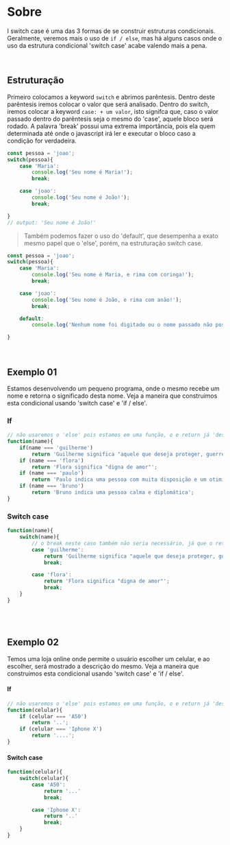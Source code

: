 # Sobre
I switch case é uma das 3 formas de se construir estruturas condicionais. </br> 
Geralmente, veremos mais o uso de `if / else`, mas há alguns casos onde o uso da estrutura condicional 'switch case' acabe valendo mais a pena. 

</br>

## Estruturação 
Primeiro colocamos a keyword `switch` e abrimos parêntesis.
Dentro deste parêntesis iremos colocar o valor que será analisado. 
Dentro do switch, iremos colocar a keyword `case: + um valor`, isto signifca que, caso o valor passado dentro do parêntesis seja o mesmo do 'case', aquele bloco será rodado. A palavra 'break' possui uma extrema importância, pois ela quem determinada até onde o javascript irá ler e executar o bloco caso a condição for verdadeira.</br>
```js
const pessoa = 'joao';
switch(pessoa){
    case 'Maria':
        console.log('Seu nome é Maria!');
        break;

    case 'joao':
        console.log('Seu nome é João!');
        break;

}
// output: 'Seu nome é João!'
```

> Também podemos fazer o uso do 'default', que desempenha a exato mesmo papel que o 'else', porém, na estruturação switch case.
```js
const pessoa = 'joao';
switch(pessoa){
    case 'Maria':
        console.log('Seu nome é Maria, e rima com coringa!');
        break;

    case 'joao':
        console.log('Seu nome é João, e rima com anão!');
        break;

    default:
        console.log('Nenhum nome foi digitado ou o nome passado não possui informaões');

}
```

</br>

## Exemplo 01
Estamos desenvolvendo um pequeno programa, onde o mesmo recebe um nome e retorna o significado desta nome. Veja a maneira que construimos esta condicional usando 'switch case' e 'if / else'. 

### If
```js
// não usaremos o 'else' pois estamos em uma função, o e return já 'desempenha' este papel.
function(name){
    if(name === 'guilherme')
        return 'Guilherme significa "aquele que deseja proteger, guerreiro"';
    if (name === 'flora')
        return 'Flora significa "digna de amor"';
    if (name === 'paulo')
        return 'Paulo indica uma pessoa com muita disposição e um otimismo contagiante';
    if (name === 'bruno')
        return 'Bruno indica uma pessoa calma e diplomática';
}
```

### Switch case
```js
function(name){
    switch(name){
        // o break neste caso também não seria necessário, já que o return 'desempenha' este papel.
        case 'guilherme':
            return 'Guilherme significa "aquele que deseja proteger, guerreiro"'
            break;

        case 'flora':
            return 'Flora significa "digna de amor"';
            break;
    }
}
```

</br>
</br>

## Exemplo 02
Temos uma loja online onde permite o usuário escolher um celular, e ao escolher, será mostrado a descrição do mesmo. Veja a maneira que construimos esta condicional usando 'switch case' e 'if / else'. 

#### If
```js
// não usaremos o 'else' pois estamos em uma função, o e return já 'desempenha' este papel.
function(celular){
    if (celular === 'A50')
        return '..';
    if (celular === 'Iphone X')
        return '....';
}
```

#### Switch case
```js
function(celular){
    switch(celular){
        case 'A50': 
            return '...'
            break;

        case 'Iphone X':
            return '..'
            break;
    }
}